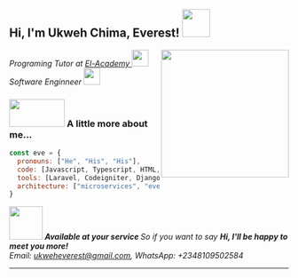 <h2> Hi, I'm Ukweh Chima, Everest! <img src="https://media.giphy.com/media/l3mZjqmhfmk4MpMLC/giphy.gif" width="50"></h2>


<img align='right' src="https://media.giphy.com/media/cIn5fTcjnKhStIeAef/giphy.gif" width="230">
<p><em>Programing Tutor at <a href="http://www.elacademy.org.ng"> El-Academy </a><img src="https://media.giphy.com/media/h4x6RMBru1Mx7zLWko/giphy.gif" width="30"></br>Software Enginneer <img src="" width="30"></em></p>








### <img src="https://media.giphy.com/media/RbDKaczqWovIugyJmW/giphy.gif" width="100" height="50"> A little more about me...  

```javascript
const eve = {
  pronouns: ["He", "His", "His"],
  code: [Javascript, Typescript, HTML, CSS, PHP, Python],
  tools: [Laravel, Codeigniter, Django, Flask, Nestjs, Nextjs, Expressjs, React, Redux, Node, Storybook, Styled-Components, Material UI, Travis CI, Docker],
  architecture: ["microservices", "event-driven", "design system pattern"],
}
```

<img src="https://media.giphy.com/media/7Z49eulwv4aGY35RaD/giphy.gif" width="60"> <em><b> Available at your service </b> So if you want to say <b> Hi, I'll be happy to meet you more!</b>   
Email: ukweheverest@gmail.com, WhatsApp: +2348109502584</em>

---
